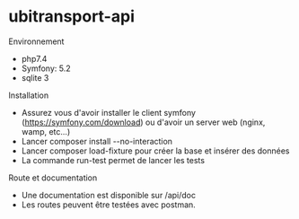 # ubitransport-api


Environnement

- php7.4
- Symfony: 5.2
- sqlite 3

Installation

- Assurez vous d'avoir installer le client symfony (https://symfony.com/download) ou d'avoir un server web (nginx, wamp, etc...)
- Lancer composer install --no-interaction
- Lancer composer load-fixture pour créer la base et insérer des données
- La commande run-test permet de lancer les tests

Route et documentation

- Une documentation est disponible sur /api/doc
- Les routes peuvent être testées avec postman. 
